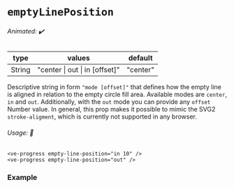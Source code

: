 # `emptyLinePosition`

###### Animated: ✔️

| type   | values                         | default  |
| ------ | ------------------------------ | -------- |
| String | "center \| out \| in [offset]" | "center" |

Descriptive string in form `"mode [offset]"` that defines how the empty line is aligned in relation to the empty circle fill area.
Available modes are `center`, `in` and `out`. Additionally, with the `out` mode you can provide any `offset` Number value.
In general, this prop makes it possible to mimic the SVG2 `stroke-aligment`, which is currently not supported in any browser.

###### Usage: 📜

```vue
<ve-progress empty-line-position="in 10" />
<ve-progress empty-line-position="out" />
```

### Example

<EmptyLinePosition>
<template #code="{ data }">
<CodeGroup>
<CodeGroupItem >

```vue:no-v-pre
<template>
  <ve-progress
    :progress="{{data.progress}}"
    empty-color-fill="#265cff"
    :empty-thickness="30"
    emptyColor="rgba(230, 233, 240, 0.1)"
    empty-line-position="{{data.mode}}{{ data.offset}}"
  />
</template>
```

</CodeGroupItem>
</CodeGroup>
</template>
</EmptyLinePosition>
